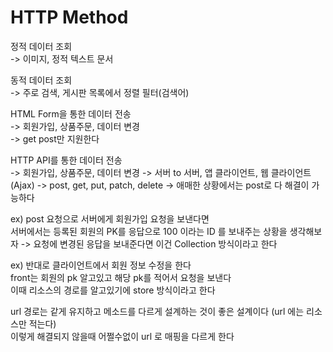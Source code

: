 # HTTP Method

정적 데이터 조회  
-> 이미지, 정적 텍스트 문서 

동적 데이터 조회  
-> 주로 검색, 게시판 목록에서 정렬 필터(검색어)

HTML Form을 통한 데이터 전송  
-> 회원가입, 상품주문, 데이터 변경  
-> get post만 지원한다

HTTP API를 통한 데이터 전송  
-> 회원가입, 상품주문, 데이터 변경
-> 서버 to 서버, 앱 클라이언트, 웹 클라이언트(Ajax)
-> post, get, put, patch, delete
-> 애매한 상황에서는 post로 다 해결이 가능하다 

ex) post 요청으로 서버에게 회원가입 요청을 보낸다면  
서버에서는 등록된 회원의 PK를 응답으로 100 이라는 ID 를 보내주는 상황을 생각해보자 
-> 요청에 변경된 응답을 보내준다면 이건 Collection 방식이라고 한다

ex) 반대로 클라이언트에서 회원 정보 수정을 한다  
front는 회원의 pk 알고있고 해당 pk를 적어서 요청을 보낸다  
이때 리소스의 경로를 알고있기에 store 방식이라고 한다

url 경로는 같게 유지하고 메소드를 다르게 설계하는 것이 좋은 설계이다 (url 에는 리소스만 적는다)  
이렇게 해결되지 않을때 어쩔수없이 url 로 매핑을 다르게 한다  